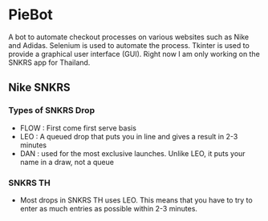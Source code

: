 # PieBot
A bot to automate checkout processes on various websites such as Nike and Adidas. Selenium is used to automate the process. Tkinter is used to provide a graphical user interface (GUI). Right now I am only working on the SNKRS app for Thailand.

<h2>Nike SNKRS</h2>

<h3>Types of SNKRS Drop</h3>

- FLOW : First come first serve basis
- LEO : A queued drop that puts you in line and gives a result in 2-3 minutes
- DAN : used for the most exclusive launches. Unlike LEO, it puts your name in a draw, not a queue

<h3>SNKRS TH</h3>

- Most drops in SNKRS TH uses LEO. This means that you have to try to enter as much entries as possible within 2-3 minutes.
